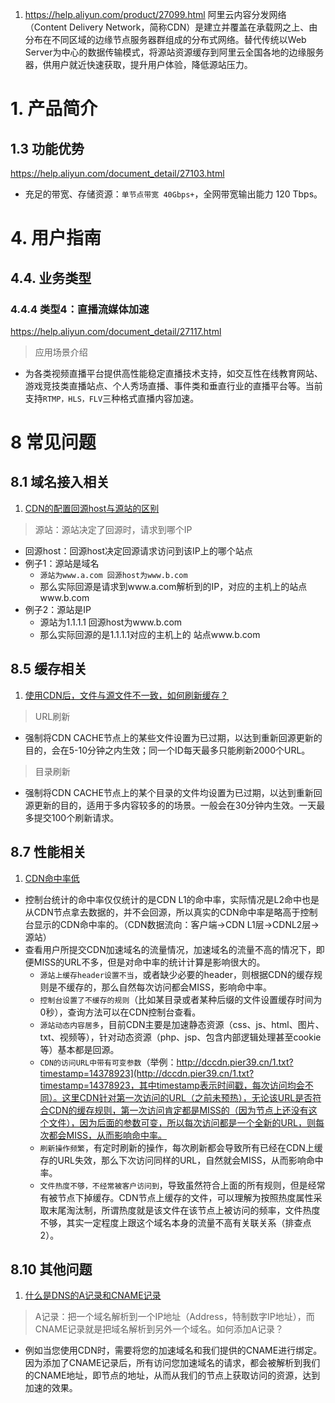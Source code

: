 1. https://help.aliyun.com/product/27099.html
阿里云内容分发网络（Content Delivery Network，简称CDN）是建立并覆盖在承载网之上、由分布在不同区域的边缘节点服务器群组成的分布式网络。替代传统以Web Server为中心的数据传输模式，将源站资源缓存到阿里云全国各地的边缘服务器，供用户就近快速获取，提升用户体验，降低源站压力。
# 1. 产品简介
## 1.3 功能优势
https://help.aliyun.com/document_detail/27103.html
* 充足的带宽、存储资源：`单节点带宽 40Gbps+`，全网带宽输出能力 120 Tbps。
# 4. 用户指南
## 4.4. 业务类型
### 4.4.4 类型4：直播流媒体加速
https://help.aliyun.com/document_detail/27117.html
> 应用场景介绍
  * 为各类视频直播平台提供高性能稳定直播技术支持，如交互性在线教育网站、游戏竞技类直播站点、个人秀场直播、事件类和垂直行业的直播平台等。当前支持`RTMP，HLS，FLV`三种格式直播内容加速。
# 8  常见问题
## 8.1 域名接入相关
1. [CDN的配置回源host与源站的区别](https://help.aliyun.com/knowledge_detail/40117.html)
> 源站：源站决定了回源时，请求到哪个IP
  * 回源host：回源host决定回源请求访问到该IP上的哪个站点
  * 例子1：源站是域名
    * `源站为www.a.com 回源host为www.b.com`
    * 那么实际回源是请求到www.a.com解析到的IP，对应的主机上的站点www.b.com
  * 例子2：源站是IP
    * 源站为1.1.1.1 回源host为www.b.com
    * 那么实际回源的是1.1.1.1对应的主机上的 站点www.b.com
## 8.5 缓存相关
1. [使用CDN后，文件与源文件不一致，如何刷新缓存？](https://help.aliyun.com/knowledge_detail/40188.html)
> URL刷新
  * 强制将CDN CACHE节点上的某些文件设置为已过期，以达到重新回源更新的目的，会在5-10分钟之内生效；同一个ID每天最多只能刷新2000个URL。
> 目录刷新
  * 强制将CDN CACHE节点上的某个目录的文件均设置为已过期，以达到重新回源更新的目的，适用于多内容较多的的场景。一般会在30分钟内生效。一天最多提交100个刷新请求。
## 8.7 性能相关
1. [CDN命中率低](https://help.aliyun.com/knowledge_detail/63874.html)
* 控制台统计的命中率仅仅统计的是CDN L1的命中率，实际情况是L2命中也是从CDN节点拿去数据的，并不会回源，所以真实的CDN命中率是略高于控制台显示的CDN命中率的。（CDN数据流向：客户端->CDN L1层->CDNL2层->源站）
* 查看用户所提交CDN加速域名的流量情况，加速域名的流量不高的情况下，即便MISS的URL不多，但是对命中率的统计计算是影响很大的。
  * `源站上缓存header设置不当`，或者缺少必要的header，则根据CDN的缓存规则是不缓存的，那么自然每次访问都会MISS，影响命中率。
  * `控制台设置了不缓存的规则`（比如某目录或者某种后缀的文件设置缓存时间为0秒），查询方法可以在CDN控制台查看。
  * `源站动态内容居多`，目前CDN主要是加速静态资源（css、js、html、图片、txt、视频等），针对动态资源（php、jsp、包含内部逻辑处理甚至cookie等）基本都是回源。
  * `CDN的访问URL中带有可变参数`（举例：http://dccdn.pier39.cn/1.txt?timestamp=14378923](http://dccdn.pier39.cn/1.txt?timestamp=14378923，其中timestamp表示时间戳，每次访问均会不同）。这里CDN针对第一次访问的URL（之前未预热），无论该URL是否符合CDN的缓存规则，第一次访问肯定都是MISS的（因为节点上还没有这个文件），因为后面的参数可变，所以每次访问都是一个全新的URL，则每次都会MISS，从而影响命中率。
  * `刷新操作频繁`，有定时刷新的操作，每次刷新都会导致所有已经在CDN上缓存的URL失效，那么下次访问同样的URL，自然就会MISS，从而影响命中率。
  * `文件热度不够，不经常被客户访问到`，导致虽然符合上面的所有规则，但是经常有被节点下掉缓存。CDN节点上缓存的文件，可以理解为按照热度属性采取末尾淘汰制，所谓热度就是该文件在该节点上被访问的频率，文件热度不够，其实一定程度上跟这个域名本身的流量不高有关联关系（排查点2）。
## 8.10 其他问题 
1. [什么是DNS的A记录和CNAME记录](https://help.aliyun.com/knowledge_detail/40147.html)
> A记录：把一个域名解析到一个IP地址（Address，特制数字IP地址），而CNAME记录就是把域名解析到另外一个域名。如何添加A记录？
  * 例如当您使用CDN时，需要将您的加速域名和我们提供的CNAME进行绑定。因为添加了CNAME记录后，所有访问您加速域名的请求，都会被解析到我们的CNAME地址，即节点的地址，从而从我们的节点上获取访问的资源，达到加速的效果。